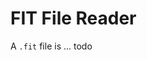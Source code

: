 # FIT File Reader

A `.fit` file is ... todo



[fit-spec]: https://www.thisisant.com/developer/resources/downloads/#software_tab
